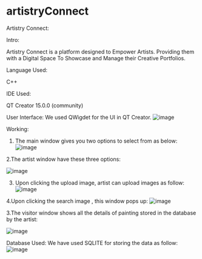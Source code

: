 # artistryConnect
Artistry Connect:

Intro:

Artistry Connect is a platform designed to
Empower Artists.
Providing them with a Digital Space To Showcase and Manage their Creative Portfolios.



Language Used:

C++


IDE Used:

QT Creator 15.0.0 (community)


User Interface:
We used QWigdet for the UI in QT Creator. 
![image](https://github.com/user-attachments/assets/8f35f150-bd91-44e7-83df-8992eefdd714)


Working:
1. The main window gives you two options to select from as below:
   ![image](https://github.com/user-attachments/assets/7ef10eea-09bf-491d-b95a-4e81591dcefc)

2.The artist window have these three options:

![image](https://github.com/user-attachments/assets/64816534-2412-453b-8ad8-40922f628f9d)

3. Upon clicking the upload image, artist can upload images as follow:
   ![image](https://github.com/user-attachments/assets/95411400-4feb-47d6-a1d4-64dfe864e852)

4.Upon clicking the search image , this window pops up:
![image](https://github.com/user-attachments/assets/2cac9a86-cf22-486f-8e60-c63c0f466bed)

3.The visitor window shows all the details of painting stored in the database by the artist:

![image](https://github.com/user-attachments/assets/2809aaa2-484c-4632-b7ec-44d71a2c6314)





Database Used:
We have used SQLITE for storing the data as follow:
![image](https://github.com/user-attachments/assets/aa6e89dd-f9c9-4af1-843c-9199ee9074ef)

